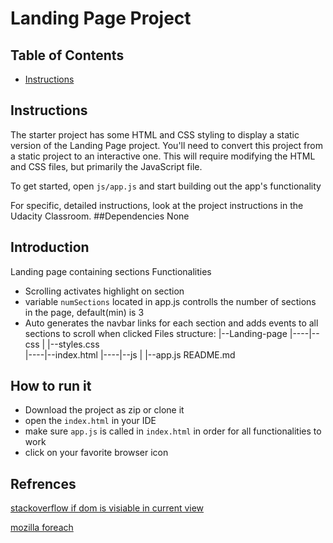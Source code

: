 # Landing Page Project

## Table of Contents

* [Instructions](#instructions)



## Instructions

The starter project has some HTML and CSS styling to display a static version of the Landing Page project. You'll need to convert this project from a static project to an interactive one. This will require modifying the HTML and CSS files, but primarily the JavaScript file.

To get started, open `js/app.js` and start building out the app's functionality

For specific, detailed instructions, look at the project instructions in the Udacity Classroom.
##Dependencies
None

## Introduction 
Landing page containing sections
Functionalities
- Scrolling activates highlight on section
- variable `numSections` located in app.js controlls the number of sections in the page, default(min) is 3
- Auto generates the navbar links for each section and adds events to all sections to scroll when clicked
Files structure:
    |--Landing-page 
    |----|--css
    |       |--styles.css    
    |----|--index.html
    |----|--js
    |       |--app.js
README.md
## How to run it
- Download the project as zip or clone it
- open the `index.html` in your IDE
- make sure `app.js` is called in `index.html` in order for all functionalities to work
- click on your favorite browser icon

## Refrences 
  [stackoverflow if dom is visiable in current view](https://stackoverflow.com/questions/123999/how-can-i-tell-if-a-dom-element-is-visible-in-the-current-viewport)
  
  [mozilla foreach](https://developer.mozilla.org/en-US/docs/Web/JavaScript/Reference/Global_Objects/Array/forEach)